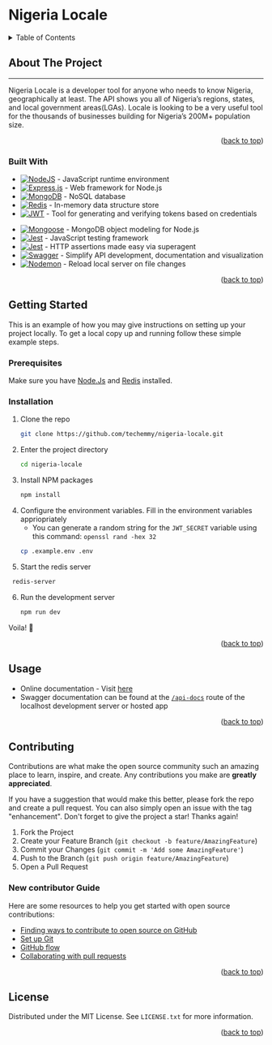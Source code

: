 <a name="readme-top" id="readme-top"></a>
# Nigeria Locale

<!-- TABLE OF CONTENTS -->
<details>
  <summary>Table of Contents</summary>
  <ol>
    <li>
      <a href="#about-the-project">About The Project</a>
      <ul>
        <li><a href="#built-with">Built With</a></li>
      </ul>
    </li>
    <li>
      <a href="#getting-started">Getting Started</a>
      <ul>
        <li><a href="#prerequisites">Prerequisites</a></li>
        <li><a href="#installation">Installation</a></li>
      </ul>
    </li>
    <li><a href="#usage">Usage</a></li>
    <li>
        <a href="#contributing">Contributing</a>
        <ul>
            <li><a href="#new-contributor-guide">New Contributor Guide</a></li>
        </ul>
    </li>
    <li><a href="#license">License</a></li>
    <li><a href="#contact">Contact</a></li>
  </ol>
</details>



<!-- ABOUT THE PROJECT -->
## About The Project
---
Nigeria Locale is a developer tool for anyone who needs to know Nigeria, geographically at least. The API shows you all of Nigeria’s regions, states, and local government areas(LGAs). Locale is looking to be a very useful tool for the thousands of businesses building for Nigeria’s 200M+ population size.

<p align="right">(<a href="#readme-top">back to top</a>)</p>



### Built With

* [![NodeJS](https://img.shields.io/badge/node.js-6DA55F?style=for-the-badge&logo=node.js&logoColor=white)](https://nodejs.org/en/) - JavaScript runtime environment
* [![Express.js](https://img.shields.io/badge/express.js-%23404d59.svg?style=for-the-badge&logo=express&logoColor=%2361DAFB)](https://expressjs.com/) - Web framework for Node.js
* [![MongoDB](https://img.shields.io/badge/MongoDB-%234ea94b.svg?style=for-the-badge&logo=mongodb&logoColor=white)](https://www.mongodb.com/) - NoSQL database
* [![Redis](https://img.shields.io/badge/redis-%23DD0031.svg?style=for-the-badge&logo=redis&logoColor=white)](https://redis.io/) - In-memory data structure store
* [![JWT](https://img.shields.io/badge/JWT-black?style=for-the-badge&logo=JSON%20web%20tokens)](https://jwt.io/) - Tool for generating and verifying tokens based on credentials
- [![Mongoose](https://img.shields.io/badge/Mongoose-%234ea94b.svg?style=for-the-badge&logo=mongoose)](https://mongoosejs.com/) - MongoDB object modeling for Node.js
- [![Jest](https://img.shields.io/badge/-jest-%23C21325?style=for-the-badge&logo=jest&logoColor=white)](https://jestjs.io/) - JavaScript testing framework
- [![Jest](https://img.shields.io/badge/-Supertest-%23C21325?style=for-the-badge)](https://github.com/ladjs/supertest#readme) - HTTP assertions made easy via superagent
- [![Swagger](https://img.shields.io/badge/-Swagger-%23Clojure?style=for-the-badge&logo=swagger&logoColor=white)](https://swagger.io/) - Simplify API development, documentation and visualization
- [![Nodemon](https://img.shields.io/badge/NODEMON-%23323330.svg?style=for-the-badge&logo=nodemon&logoColor=%BBDEAD)](https://nodemon.io/) - Reload local server on file changes


<p align="right">(<a href="#readme-top">back to top</a>)</p>


<!-- GETTING STARTED -->
## Getting Started

This is an example of how you may give instructions on setting up your project locally.
To get a local copy up and running follow these simple example steps.

### Prerequisites
Make sure you have [Node.Js](https://nodejs.org/en) and [Redis](https://redis.io/docs/getting-started/) installed.

### Installation

1. Clone the repo
   ```sh
   git clone https://github.com/techemmy/nigeria-locale.git
   ```
2. Enter the project directory
   ```sh
   cd nigeria-locale
   ```
3. Install NPM packages
   ```sh
   npm install
   ```
4. Configure the environment variables. Fill in the environment variables appriopriately
   - You can generate a random string for the `JWT_SECRET` variable using this command: `openssl rand -hex 32`
   ```sh
   cp .example.env .env
   ```
5. Start the redis server
  ```sh
   redis-server
  ```
6. Run the development server
   ```sh
   npm run dev
   ```
 Voila! 🥳

<p align="right">(<a href="#readme-top">back to top</a>)</p>



<!-- USAGE EXAMPLES -->
## Usage

* Online documentation - Visit [here](https://emmanuel.stoplight.io/docs/nigeria-locale/branches/main/dlhz390kuiehu-nigeria-locale)
* Swagger documentation can be found at the [`/api-docs`](http://nigeria-locale.onrender.com/api-docs) route of the localhost development server or hosted app

<p align="right">(<a href="#readme-top">back to top</a>)</p>

<!-- CONTRIBUTING -->
## Contributing

Contributions are what make the open source community such an amazing place to learn, inspire, and create. Any contributions you make are **greatly appreciated**.

If you have a suggestion that would make this better, please fork the repo and create a pull request. You can also simply open an issue with the tag "enhancement".
Don't forget to give the project a star! Thanks again!

1. Fork the Project
2. Create your Feature Branch (`git checkout -b feature/AmazingFeature`)
3. Commit your Changes (`git commit -m 'Add some AmazingFeature'`)
4. Push to the Branch (`git push origin feature/AmazingFeature`)
5. Open a Pull Request

### New contributor Guide

Here are some resources to help you get started with open source contributions:

- [Finding ways to contribute to open source on GitHub](https://docs.github.com/en/get-started/exploring-projects-on-github/finding-ways-to-contribute-to-open-source-on-github)
- [Set up Git](https://docs.github.com/en/get-started/quickstart/set-up-git)
- [GitHub flow](https://docs.github.com/en/get-started/quickstart/github-flow)
- [Collaborating with pull requests](https://docs.github.com/en/github/collaborating-with-pull-requests)

<p align="right">(<a href="#readme-top">back to top</a>)</p>



<!-- LICENSE -->
## License

Distributed under the MIT License. See `LICENSE.txt` for more information.

<p align="right">(<a href="#readme-top">back to top</a>)</p>

